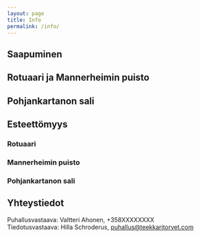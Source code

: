 ```yaml
---
layout: page
title: Info
permalink: /info/
---
```

## Saapuminen

## Rotuaari ja Mannerheimin puisto

## Pohjankartanon sali

## Esteettömyys

### Rotuaari

### Mannerheimin puisto

### Pohjankartanon sali

## Yhteystiedot

Puhallusvastaava: Valtteri Ahonen, +358XXXXXXXX <br>
Tiedotusvastaava: Hilla Schroderus, puhallus@teekkaritorvet.com
